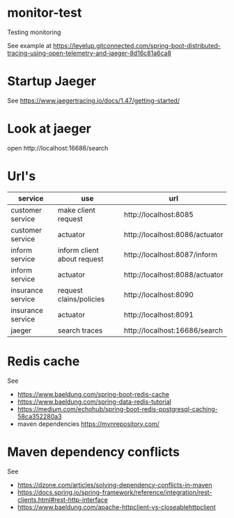 # monitor-test

Testing monitoring

See example
at https://levelup.gitconnected.com/spring-boot-distributed-tracing-using-open-telemetry-and-jaeger-8d16c81a6ca8

# Startup Jaeger

See https://www.jaegertracing.io/docs/1.47/getting-started/

# Look at jaeger

open http://localhost:16686/search

# Url's

| service           | use                         | url                            |
|-------------------|-----------------------------|--------------------------------|
| customer service  | make client request         | http://localhost:8085          |
| customer service  | actuator                    | http://localhost:8086/actuator |
| inform service    | inform client about request | http://localhost:8087/inform   |
| inform service    | actuator                    | http://localhost:8088/actuator |
| insurance service | request clains/policies     | http://localhost:8090          |
| insurance service | actuator                    | http://localhost:8091          |
| jaeger            | search traces               | http://localhost:16686/search  |

# Redis cache

See

- https://www.baeldung.com/spring-boot-redis-cache
- https://www.baeldung.com/spring-data-redis-tutorial
- https://medium.com/echohub/spring-boot-redis-postgresql-caching-58ca352280a3
- maven dependencies https://mvnrepository.com/

# Maven dependency conflicts

See

- https://dzone.com/articles/solving-dependency-conflicts-in-maven
- https://docs.spring.io/spring-framework/reference/integration/rest-clients.html#rest-http-interface
- https://www.baeldung.com/apache-httpclient-vs-closeablehttpclient

